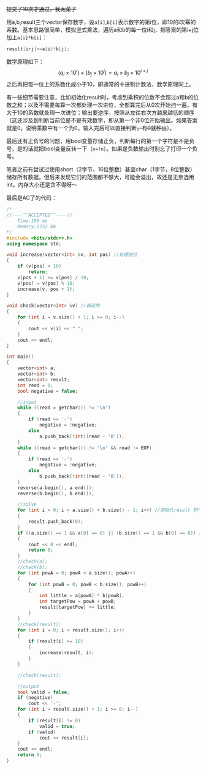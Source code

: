 ~~提交了10次才通过，我太菜了~~

用a,b,result三个vector<int>保存数字，设`a[i]`,`b[i]`表示数字的第i位，即10的i次幂的系数。基本思路很简单，模拟竖式乘法，遍历a和b的每一位i和j，把答案的第i+j位加上`a[i]*b[i]`：
```c++
result[i+j]+=a[i]*b[j];
```
数学原理如下：
$$
(a_{i} \times  10^{i}) \times (b_{j} \times 10^{j}) = a_{i} \times b_{j} \times 10^{i+j}
$$
之后再把每一位上的系数化成小于10，即通常的十进制计数法，数学原理同上。

有一些细节需要注意，比如初始化result时，考虑到乘积的位数不会超过a和b的位数之和；以及不需要每算一次都处理一次进位，全部算完后从0次开始扫一遍，有大于10的系数就处理一次进位；输出要逆序，按照从左往右次方越来越低的顺序（这还涉及到判断当前位是不是有效数字，即从第一个非0位开始输出。如果答案就是0，说明乘数中有一个为0，输入完后可以直接判断~~，有0就秒出~~）。

最后还有正负号的问题，用bool变量存储正负，判断每行的第一个字符是不是负号，是的话就把bool变量反转一下（`n=!n`）。如果是负数输出时别忘了打印一个负号。

笔者之前有尝试过使用short（2字节，16位整数）甚至char（1字节，8位整数）储存所有数据，但后来发现它们的范围都不够大，可能会溢出，故还是无奈选用int。内存大小还是贪不得呀～

最后是AC了的代码：

```c++
/*
//----^^ACCEPTED^^----//
    Time:186 ms
    Memory:1732 kb
*/
#include <bits/stdc++.h>
using namespace std;

void increase(vector<int> &v, int pos) //处理进位
{
    if (v[pos] < 10)
        return;
    v[pos + 1] += v[pos] / 10;
    v[pos] = v[pos] % 10;
    increase(v, pos + 1);
}

void check(vector<int> &v) //调试用
{
    for (int i = v.size() + 1; i >= 0; i--)
    {
        cout << v[i] << " ";
    }
    cout << endl;
}

int main()
{
    vector<int> a;
    vector<int> b;
    vector<int> result;
    int read = 0;
    bool negative = false;

    //input
    while ((read = getchar()) != '\n')
    {
        if (read == '-')
            negative = !negative;
        else
            a.push_back((int)(read - '0'));
    }
    while ((read = getchar()) != '\n' && read != EOF)
    {
        if (read == '-')
            negative = !negative;
        else
            b.push_back((int)(read - '0'));
    }
    reverse(a.begin(), a.end());
    reverse(b.begin(), b.end());

    //solve
    for (int i = 0; i < a.size() + b.size() - 1; i++) //初始化result 积不超过a+b位
    {
        result.push_back(0);
    }
    if ((a.size() == 1 && a[0] == 0) || (b.size() == 1 && b[0] == 0)) //秒出
    {
        cout << 0 << endl;
        return 0;
    }
    //check(a);
    //check(b);
    for (int powA = 0; powA < a.size(); powA++)
    {
        for (int powB = 0; powB < b.size(); powB++)
        {
            int little = a[powA] * b[powB];
            int targetPow = powA + powB;
            result[targetPow] += little;
        }
    }
    //check(result);
    for (int i = 0; i < result.size(); i++)
    {
        if (result[i] >= 10)
        {
            increase(result, i);
        }
    }

    //check(result);

    //output
    bool valid = false;
    if (negative)
        cout << '-';
    for (int i = result.size() + 1; i >= 0; i--)
    {
        if (result[i] != 0)
            valid = true;
        if (valid)
            cout << result[i];
    }
    cout << endl;
    return 0;
}
```

